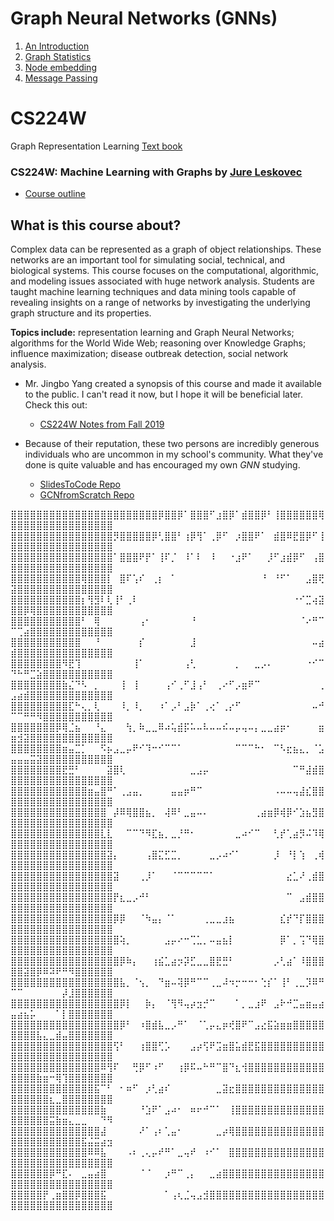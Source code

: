 # Graph Neural Networks (GNNs)
1. [An Introduction](https://medium.com/the-modern-scientist/graph-neural-networks-series-part-1-an-introduction-49a88941f888)
2. [Graph Statistics](https://medium.com/the-modern-scientist/graph-neural-networks-series-part-2-graph-statistics-4f271857ec70)
3. [Node embedding](https://medium.com/the-modern-scientist/graph-neural-networks-series-part-3-node-embedding-36613cc967d5)
4. [Message Passing](https://medium.com/the-modern-scientist/graph-neural-networks-series-part-4-the-gnns-message-passing-over-smoothing-e77ffee523cc)
# CS224W
Graph Representation Learning [Text book](https://www.cs.mcgill.ca/~wlh/grl_book/files/GRL_Book.pdf)
### CS224W: Machine Learning with Graphs by [Jure Leskovec](https://profiles.stanford.edu/jure-leskovec)
- [Course outline](https://snap.stanford.edu/class/cs224w-2020/)

## What is this course about?
Complex data can be represented as a graph of object relationships. These networks are an important tool for simulating social, technical, and biological systems. This course focuses on the computational, algorithmic, and modeling issues associated with huge network analysis. Students are taught machine learning techniques and data mining tools capable of revealing insights on a range of networks by investigating the underlying graph structure and its properties.

**Topics include:** representation learning and Graph Neural Networks; algorithms for the World Wide Web; reasoning over Knowledge Graphs; influence maximization; disease outbreak detection, social network analysis.

- Mr. Jingbo Yang created a synopsis of this course and made it available to the public. I can't read it now, but I hope it will be beneficial later. Check this out:
  - [CS224W Notes from Fall 2019](https://jingboyang.github.io/cs224w_notes.html)

- Because of their reputation, these two persons are incredibly generous individuals who are uncommon in my school's community. What they've done is quite valuable and has encouraged my own *GNN* studying.
  - [SlidesToCode Repo](https://github.com/mnslarcher/cs224w-slides-to-code)
  - [GCNfromScratch Repo](https://github.com/jason2133/CS224W)

⣿⣿⣿⣿⣿⣿⣿⣿⣿⣿⣿⣿⣿⣿⣿⣿⣿⣿⣿⣿⣿⣿⣿⡿⣿⣿⡿⠁⣿⣿⣿⠋⣰⣿⡿⠁⣾⣿⣿⡿⠃⢸⣿⣿⣿⣿⣿⣿⢿⣿⣿⣿⣿⣿⣿⣿⣿⣿⣿⣿⣿⣿⣿⣿⣿
⣿⣿⣿⣿⣿⣿⣿⣿⣿⣿⣿⣿⣿⣿⣿⣿⡻⣿⣿⣿⣿⣿⡿⢃⣿⣿⠃⢰⡿⢻⠁⢀⡿⠋⠀⡰⣿⣿⠟⠁⠀⣾⣿⠿⣟⣿⡿⠋⢸⣿⣿⣿⣿⣿⣿⣿⣿⣿⣿⣿⣿⣿⣿⣿⣿
⣿⣿⣿⣿⣿⣿⣿⣿⣿⣿⣿⣿⣿⣿⣿⣿⠁⣿⣿⣿⠟⡟⠁⢸⠏⡈⠀⠸⠁⠇⠀⠸⠀⠀⠐⣰⠟⠁⠀⠀⡸⠋⣰⣾⡿⠋⠀⢠⣿⣿⣿⣿⣿⣿⣿⣿⣿⣿⣿⣿⣿⣿⣿⣿⣿
⣿⣿⣿⣿⣿⣿⣿⣿⣿⣿⣿⢿⣿⣿⣿⡇⠀⣿⠏⢡⠎⠀⢀⡆⠀⠁⠀⠀⠀⠀⠀⠀⠀⠀⠀⠀⠀⠀⠀⠘⠀⠘⠋⠁⠀⠀⣠⣿⢟⣽⣿⣿⣿⣿⣿⣿⣿⣿⣿⣿⣿⣿⣿⣿⣿
⣿⣿⣿⣿⣿⣿⣿⣿⣿⣿⣿⡆⢻⣻⠇⢇⢸⠃⢀⠇⠀⠀⠀⠀⠀⠀⠀⠀⠀⠀⠀⠀⠀⠀⠀⠀⠀⠀⠀⠀⠀⠀⠀⠀⠐⠊⣉⢴⣽⣿⣿⡿⢿⣿⣿⣿⣿⣿⣿⣿⣿⣿⣿⣿⣿
⣿⣿⣿⣿⣿⣿⣿⣿⣿⣿⣿⠃⠀⢿⠀⠀⠀⠀⠀⠀⢠⠂⠀⠀⠀⠀⠀⠀⠘⠀⠀⠀⠀⠀⠀⠀⠀⠀⠀⠀⠀⠀⠀⠀⠀⠈⠔⠛⠉⠉⢉⣴⣿⣿⣿⣿⣿⣿⣿⣿⣿⣿⣿⣿⣿
⣿⣿⣿⣿⣿⣿⣿⣿⣿⣿⣿⠀⠀⠘⠀⠀⠀⠀⠀⠀⡎⠀⠀⠀⠀⠀⠀⠀⣸⠀⠀⠀⠀⠀⠀⠀⠀⠀⠀⠀⠀⠀⠀⠀⠀⠀⠀⠤⣴⣾⣿⣿⣿⣿⣿⣿⣿⣿⣿⣿⣿⣿⣿⣿⣿
⣿⣿⣿⣿⣿⣿⣿⣿⠻⣟⢹⠀⠀⠀⠀⠀⠀⠀⠀⢸⠁⠀⠀⠀⠀⠀⠀⢠⢃⠀⠀⠀⠀⠀⠀⡀⠀⠀⣀⡠⠄⠀⠀⠀⠀⠀⠐⠊⠉⠙⠓⠛⣉⣵⣿⣿⣿⣿⣿⣿⣿⣿⣿⣿⣿
⣿⣿⣿⣿⣿⣿⣿⣿⣷⣌⠙⠣⠀⡀⠀⠀⠀⢸⠀⢸⠀⠀⠀⠀⢠⠊⢀⠋⣸⢠⠃⠀⢀⠔⠋⡠⣶⠟⠉⠀⠀⠀⠀⠀⠀⠀⠀⠀⢀⣠⣴⣾⣿⣿⣿⣿⣿⣿⣿⣿⣿⣿⣿⣿⣿
⣿⣿⣿⣿⣿⣿⣿⣿⣿⣏⠓⢄⡀⢇⠀⠀⠀⠸⡀⠸⡀⠀⠀⠰⠁⡠⠃⣠⡷⠁⢀⢔⠁⢀⡔⠋⠀⠀⠀⠀⠀⠀⠀⠀⠀⠀⠀⠤⠚⠉⠉⠛⠛⠻⣿⣿⣿⣿⣿⣿⣿⣿⣿⣿⣿
⣿⣿⣿⣿⣿⣿⣿⡿⢿⣈⣦⠀⠀⠘⣄⠀⠀⠀⢳⡀⠷⣀⣀⠿⠴⢥⣾⡯⠥⠤⠧⠤⠤⠮⠤⡤⢤⠤⡄⣀⣀⣴⡶⠂⠀⠀⠀⠀⣶⣶⣺⣽⣿⣿⣿⣿⣿⣿⣿⣿⣿⣿⣿⣿⣿
⣿⣿⣿⣿⣿⣿⣿⣿⣶⣤⣉⡁⠀⠀⠫⡦⣠⣀⡤⠟⠊⠹⠒⠊⠉⠉⠁⠀⠀⠀⠀⠀⠀⠀⠀⠉⠉⠉⠓⠂⠀⠉⠣⣖⣦⣄⡀⠈⣡⣤⣤⣤⣭⣽⣿⣿⣿⣿⣿⣿⣿⣿⣿⣿⣿
⣿⣿⣿⣿⣿⣿⣿⣿⣟⣛⠃⠀⠀⠀⠀⣽⣿⢇⠀⠀⠀⠀⠀⠀⠀⠀⠀⠀⣀⣠⡤⠀⠀⠀⠀⠀⠀⠀⠀⠀⠀⠀⠀⠀⠉⠛⣼⣾⣿⣿⣿⣿⣿⣿⣿⣿⣿⣿⣿⣿⣿⣿⣿⣿⣿
⣿⣿⣿⣿⣿⣿⣿⣿⣿⣿⣿⣿⣶⣤⣿⠛⠁⢀⣠⣤⡀⠀⠀⠀⠀⣤⣤⡶⠛⠉⠀⠀⠀⠀⠀⠀⠀⠀⠀⠀⠀⠠⠤⠤⢤⣼⣎⣿⣿⣿⣿⣿⣿⣿⣿⣿⣿⣿⣿⣿⣿⣿⣿⣿⣿
⣿⣿⣿⣿⣿⣿⣿⣿⣿⣿⣿⣿⣿⣿⣿⠀⡼⠿⢿⣿⣿⣦⡀⠀⢼⠿⠃⣀⣤⠤⠄⠀⠀⠀⠀⠀⠀⠀⢀⣴⣶⡿⢾⡿⠊⣱⣦⣻⣿⣿⣿⣿⣿⣿⣿⣿⣿⣿⣿⣿⣿⣿⣿⣿⣿
⣿⣿⣿⣿⣿⣿⣿⣿⣿⣿⣿⣿⣿⣿⣇⣇⠀⠀⠉⠉⠙⠻⣏⣦⡀⣀⡘⠛⠂⠀⠀⠀⠀⠀⠀⣀⠴⠊⠉⠀⠀⢃⡞⢁⣴⡻⠬⠹⢿⣿⣿⣿⣿⣿⣿⣿⣿⣿⣿⣿⣿⣿⣿⣿⣿
⣿⣿⣿⣿⣿⣿⣿⣿⣿⣿⣿⣿⣿⣿⣿⣽⡄⠀⠀⠀⠀⢠⣿⣍⣋⣉⡀⠀⠀⠀⠀⣀⡠⠴⠊⠁⠀⠀⠀⠀⠀⡸⠀⠘⡇⢱⠀⢀⢾⣿⣿⣿⣿⣿⣿⣿⣿⣿⣿⣿⣿⣿⣿⣿⣿
⣿⣿⣿⣿⣿⣿⣿⣿⣿⣿⣿⣿⣿⣿⣿⣿⣽⠀⠀⠀⢀⡸⠁⠀⠀⠈⠉⠉⠉⠉⠉⠁⠀⠀⠀⠀⠀⠀⠀⠀⠀⠀⠀⣔⣁⠜⢀⣾⣿⣿⣿⣿⣿⣿⣿⣿⣿⣿⣿⣿⣿⣿⣿⣿⣿
⣿⣿⣿⣿⣿⣿⣿⣿⣿⣿⣿⣿⣿⣿⣿⣿⡟⣆⣀⡠⠚⠃⠀⠀⠀⠀⠀⠀⠀⠀⠀⠀⠀⠀⠀⠀⠀⠀⠀⠀⠀⠀⠀⠉⠀⣠⣾⣿⣿⣿⣿⣿⣿⣿⣿⣿⣿⣿⣿⣿⣿⣿⣿⣿⣿
⣿⣿⣿⣿⣿⣿⣿⣿⣿⣿⣿⣿⣿⣿⣿⣿⡿⡿⠀⠀⠈⠳⣤⡄⠈⠁⠀⠀⠀⠀⢀⣀⣀⣰⣦⠀⠀⠀⠀⠀⠀⠀⣎⡞⠙⡏⣿⣿⣿⣿⣿⣿⣿⣿⣿⣿⣿⣿⣿⣿⣿⣿⣿⣿⣿
⣿⣿⣿⣿⣿⣿⣿⣿⣿⣿⣿⣿⣿⣿⣿⣿⣿⢵⡀⠀⠀⠀⠀⠀⣠⡤⠔⠒⢉⣁⡀⠤⣤⣦⡇⠀⠀⠀⠀⠀⠀⠀⡿⠁⡀⢩⠙⢿⣿⣿⣿⣿⣿⣿⣿⣿⣿⣿⣿⣿⣿⣿⣿⣿⣿
⣿⣿⣿⣿⣿⣿⣿⣿⣿⣿⣿⣿⣿⣿⣿⣿⣿⡿⠷⡄⠀⠀⢰⣮⣁⣴⡲⡽⣋⣀⣀⣿⣟⣛⠃⠀⠀⠀⠀⠀⠀⡠⢃⣴⠁⠸⣿⣿⣿⣿⣿⣽⣿⡿⠿⠽⠟⠛⠻⣿⣿⣿⣿⣿⣿
⣿⣿⣿⣿⣿⣿⣿⣿⣿⣿⣿⣿⣿⣿⣿⣿⣿⣧⡀⠈⢢⡀⠀⠙⣶⠤⢽⡿⠛⠉⠉⢀⣀⠼⠲⡒⠒⠒⠂⢑⡎⠁⢸⠃⢀⣀⡹⠿⠛⠉⠉⠀⠀⠀⠀⠀⠀⡼⣸⣿⣿⣿⣿⣿⣿
⣿⣿⣿⣿⣿⣿⣿⣿⣿⣿⣿⣿⣿⣿⣿⣿⣿⡿⡇⠀⠀⡷⡄⠀⠈⢻⠻⢤⡴⣲⡚⠉⠀⠀⠀⠁⡀⣀⣰⠟⠀⣠⠗⠚⣉⣤⣶⣤⣴⣤⣴⣦⡥⠀⠀⠀⠁⡇⣿⣿⣿⣿⣿⣿⣿
⣿⣿⣿⣿⣿⣿⣿⣿⣿⣿⣿⣿⣿⣿⣿⣿⣿⡿⠃⠀⠰⣿⣾⣧⣀⡠⠛⠁⠀⠈⢁⡤⣄⡶⢞⣿⠟⠉⣠⣔⣯⣵⣶⣶⣿⣿⣿⣿⣿⣿⣿⣿⣿⣧⣄⣀⣾⣤⣿⣿⣿⣿⣿⣿⣿
⣿⣿⣿⣿⣿⣿⣿⣿⣿⣿⣿⣿⣿⣿⣿⣿⢫⠃⠀⠀⢰⣿⣿⢋⡡⠀⠀⠀⣠⡴⢫⠟⣩⣶⣿⣥⣾⣟⣯⣿⣿⣿⣿⣿⣿⣿⣿⣿⣿⣿⣿⣿⣿⣿⣿⣿⣿⣿⣿⣿⣿⣿⣿⣿⣿
⣿⣿⣿⣿⣿⣿⣿⣿⣿⣿⣿⣿⣿⣿⠿⢻⠏⠀⠀⢛⡿⠋⠰⠋⠀⠀⢰⡿⠯⠤⠓⠛⠉⣿⠙⣆⢺⣿⣿⣿⣿⣿⣿⣿⣿⣿⣿⣿⣿⣿⣿⣿⣿⣷⣶⠒⢿⢹⣿⣿⣿⣿⣿⣿⣿
⣿⣿⣿⣿⣿⣿⣿⣿⣿⣿⣿⣿⣿⣯⠉⠃⠀⠂⠶⠋⠀⡰⢃⣴⠎⠀⠀⠀⠀⠀⠀⠀⣀⣽⣖⣿⣿⣿⣿⣿⣿⣿⣿⣿⣿⣿⣿⣿⣿⣿⣿⣿⣿⣿⣿⣆⣀⣿⣿⣿⣿⣿⣿⣿⣿
⣿⣿⣿⣿⣿⣿⣿⣿⣿⣿⣿⣿⣿⣿⣷⠀⠀⠀⠀⠀⠘⣱⠟⠁⣠⠴⠂⠀⠶⠖⠚⠉⠁⠀⢸⣿⣿⣿⣿⣿⣿⣿⣿⣿⣿⣿⣿⣿⣿⣿⣿⣿⣿⣿⣿⣭⣷⣶⣄⣀⣀⠀⠀⠙⠻
⣿⣿⣿⣿⣿⣿⣿⣿⣿⣿⣿⣿⣿⣿⣼⠀⠀⠀⠀⠀⠜⠁⢠⠆⢁⣤⠂⠀⠀⠀⠀⠀⣀⡴⢿⣿⣿⣿⣿⣿⣿⣿⣿⣿⣿⣿⣿⣿⣿⣿⣿⣿⣿⣿⣿⣿⣿⣿⣿⣿⣯⣬⣭⣴⣲
⣿⣿⣿⣿⣿⣿⣿⣿⣿⣿⣿⣿⠿⠿⣧⠀⠀⠀⠠⠆⢀⢄⡤⠞⠛⠁⣀⢤⠞⠀⠰⠊⠁⠀⣿⣿⣿⣿⣿⣿⣿⣿⣿⣿⣿⣿⣿⣿⣿⣿⣿⣿⣿⣿⣿⣿⣿⣿⣿⣿⣿⣿⣿⣿⣿
⣿⣿⣿⣿⣿⣿⡿⠛⣏⠄⠀⣀⣤⣴⣿⠀⠀⠀⠀⠀⠈⠈⠀⠀⡰⠛⠉⢀⡄⠀⠀⣀⣴⣿⣿⣿⣿⣿⣿⣿⣿⣿⣿⣿⣿⣿⣿⣿⣿⣿⣿⣿⣿⣿⣿⣿⣿⣿⣿⣿⣿⣿⣿⣿⣿
⣿⣿⣿⣿⣿⡟⢀⣶⣿⣿⡿⣿⣿⣿⣯⠀⠀⠀⠀⠀⠀⠀⠀⠀⠁⢠⢆⣈⢤⣠⣺⣿⣿⣿⣿⣿⣿⣿⣿⣿⣿⣿⣿⣿⣿⣿⣿⣿⣿⣿⣿⣿⣿⣿⣿⣿⣿⣿⣿⣿⣿⣿⣿⣿⣿
